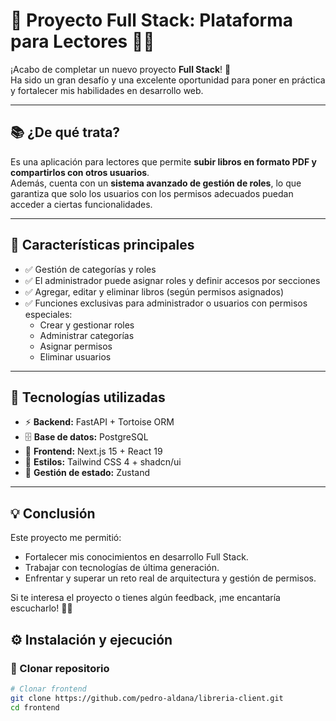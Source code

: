 # 🚀 Proyecto Full Stack: Plataforma para Lectores 📖✨  

¡Acabo de completar un nuevo proyecto **Full Stack**! 🎉  
Ha sido un gran desafío y una excelente oportunidad para poner en práctica y fortalecer mis habilidades en desarrollo web.  

---

## 📚 ¿De qué trata?  
Es una aplicación para lectores que permite **subir libros en formato PDF y compartirlos con otros usuarios**.  
Además, cuenta con un **sistema avanzado de gestión de roles**, lo que garantiza que solo los usuarios con los permisos adecuados puedan acceder a ciertas funcionalidades.  

---

## 🔹 Características principales  
- ✅ Gestión de categorías y roles  
- ✅ El administrador puede asignar roles y definir accesos por secciones  
- ✅ Agregar, editar y eliminar libros (según permisos asignados)  
- ✅ Funciones exclusivas para administrador o usuarios con permisos especiales:  
  - Crear y gestionar roles  
  - Administrar categorías  
  - Asignar permisos  
  - Eliminar usuarios  

---

## 🔧 Tecnologías utilizadas  
- ⚡ **Backend:** FastAPI + Tortoise ORM  
- 🗄 **Base de datos:** PostgreSQL  
- 🎨 **Frontend:** Next.js 15 + React 19  
- 💅 **Estilos:** Tailwind CSS 4 + shadcn/ui  
- 🔄 **Gestión de estado:** Zustand  

---

## 💡 Conclusión

Este proyecto me permitió:
- Fortalecer mis conocimientos en desarrollo Full Stack.
- Trabajar con tecnologías de última generación.
- Enfrentar y superar un reto real de arquitectura y gestión de permisos.

Si te interesa el proyecto o tienes algún feedback, ¡me encantaría escucharlo! 🚀📖

## ⚙️ Instalación y ejecución  

### 🔹 Clonar repositorio  
```bash
# Clonar frontend
git clone https://github.com/pedro-aldana/libreria-client.git
cd frontend


